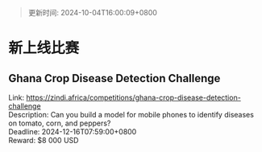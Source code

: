 > 更新时间: 2024-10-04T16:00:09+0800 

# 新上线比赛


## Ghana Crop Disease Detection Challenge
Link: https://zindi.africa/competitions/ghana-crop-disease-detection-challenge  
Description: Can you build a model for mobile phones to identify diseases on tomato, corn, and peppers?  
Deadline: 2024-12-16T07:59:00+0800  
Reward: $8 000 USD  

